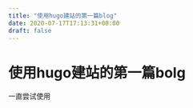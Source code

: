 ```yaml
---
title: "使用hugo建站的第一篇blog"
date: 2020-07-17T17:13:31+08:00
draft: false
---
```


# 使用hugo建站的第一篇bolg

一直尝试使用
